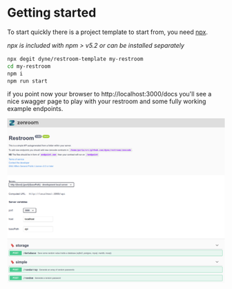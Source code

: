 # Getting started

To start quickly there is a project template to start from, you need
[npx](https://www.npmjs.com/package/npx).

_npx is included with npm > v5.2 or can be installed separately_

```bash
npx degit dyne/restroom-template my-restroom
cd my-restroom
npm i
npm run start
```

if you point now your browser to http://localhost:3000/docs you'll
see a nice swagger page to play with your restroom and some fully
working example endpoints.

![](./images/swagger.png)
